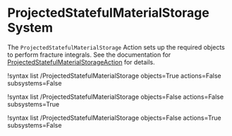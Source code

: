 # ProjectedStatefulMaterialStorage System

The `ProjectedStatefulMaterialStorage` Action sets up the required objects to perform fracture integrals. See the documentation for [ProjectedStatefulMaterialStorageAction](ProjectedStatefulMaterialStorageAction.md) for details.

!syntax list /ProjectedStatefulMaterialStorage objects=True actions=False subsystems=False

!syntax list /ProjectedStatefulMaterialStorage objects=False actions=False subsystems=True

!syntax list /ProjectedStatefulMaterialStorage objects=False actions=True subsystems=False
